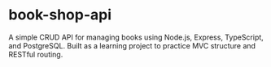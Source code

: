 # book-shop-api
 A simple CRUD API for managing books using Node.js, Express, TypeScript, and PostgreSQL. Built as a learning project to practice MVC structure and RESTful routing.

